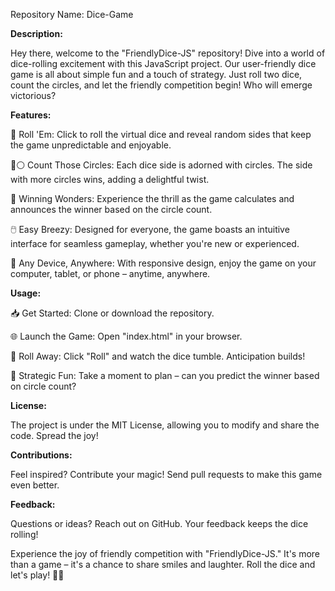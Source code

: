 Repository Name: Dice-Game

**Description:**

Hey there, welcome to the "FriendlyDice-JS" repository! Dive into a world of dice-rolling excitement with this JavaScript project. Our user-friendly dice game is all about simple fun and a touch of strategy. Just roll two dice, count the circles, and let the friendly competition begin! Who will emerge victorious?

**Features:**

🎲 Roll 'Em: Click to roll the virtual dice and reveal random sides that keep the game unpredictable and enjoyable.

🔴⚪ Count Those Circles: Each dice side is adorned with circles. The side with more circles wins, adding a delightful twist.

🎉 Winning Wonders: Experience the thrill as the game calculates and announces the winner based on the circle count.

🖱️ Easy Breezy: Designed for everyone, the game boasts an intuitive interface for seamless gameplay, whether you're new or experienced.

📱 Any Device, Anywhere: With responsive design, enjoy the game on your computer, tablet, or phone – anytime, anywhere.

**Usage:**

📥 Get Started: Clone or download the repository.

🌐 Launch the Game: Open "index.html" in your browser.

🎈 Roll Away: Click "Roll" and watch the dice tumble. Anticipation builds!

🤔 Strategic Fun: Take a moment to plan – can you predict the winner based on circle count?

**License:**

The project is under the MIT License, allowing you to modify and share the code. Spread the joy!

**Contributions:**

Feel inspired? Contribute your magic! Send pull requests to make this game even better.

**Feedback:**

Questions or ideas? Reach out on GitHub. Your feedback keeps the dice rolling!

Experience the joy of friendly competition with "FriendlyDice-JS." It's more than a game – it's a chance to share smiles and laughter. Roll the dice and let's play! 🎲🎉
